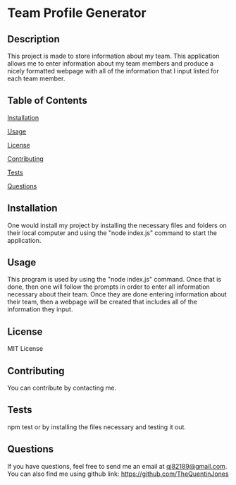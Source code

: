# Team Profile Generator



  ## Description
          
  This project is made to store information about my team. This application allows me to enter information about my team members and produce a nicely formatted webpage with all of the information that I input listed for each team  member.
         
  ## Table of Contents

  [Installation](#installation)

  [Usage](#usage)

  [License](#license)

  [Contributing](#contributing)

  [Tests](#tests)

  [Questions](#questions)

  ## Installation

  One would install my project by installing the necessary files and folders on their local computer and using the "node index.js" command to start the application.

  ## Usage

  This program is used by using the "node index.js" command. Once that is done, then one will follow the prompts in order to enter all information necessary about their team. Once they are done entering information about their team, then a webpage will be created that includes all of the information they input.

  ## License

  MIT License

  ## Contributing

  You can contribute by contacting me.

  ## Tests

  npm test or by installing the files necessary and testing it out.

  ## Questions

  If you have questions, feel free to send me an email at qj82189@gmail.com.
  You can also find me using github link: https://github.com/TheQuentinJones
